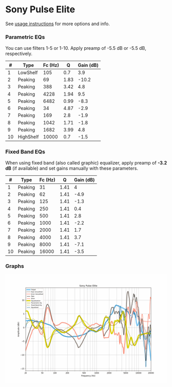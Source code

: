 # Sony Pulse Elite
See [usage instructions](https://github.com/jaakkopasanen/AutoEq#usage) for more options and info.

### Parametric EQs
You can use filters 1-5 or 1-10. Apply preamp of -5.5 dB or -5.5 dB, respectively.

|   # | Type      |   Fc (Hz) |    Q |   Gain (dB) |
|-----|-----------|-----------|------|-------------|
|   1 | LowShelf  |       105 | 0.7  |         3.9 |
|   2 | Peaking   |        69 | 1.83 |       -10.2 |
|   3 | Peaking   |       388 | 3.42 |         4.8 |
|   4 | Peaking   |      4228 | 1.94 |         9.5 |
|   5 | Peaking   |      6482 | 0.99 |        -8.3 |
|   6 | Peaking   |        34 | 4.87 |        -2.9 |
|   7 | Peaking   |       169 | 2.8  |        -1.9 |
|   8 | Peaking   |      1042 | 1.71 |        -1.8 |
|   9 | Peaking   |      1682 | 3.99 |         4.8 |
|  10 | HighShelf |     10000 | 0.7  |        -1.5 |

### Fixed Band EQs
When using fixed band (also called graphic) equalizer, apply preamp of **-3.2 dB** (if available) and set gains manually with these parameters.

|   # | Type    |   Fc (Hz) |    Q |   Gain (dB) |
|-----|---------|-----------|------|-------------|
|   1 | Peaking |        31 | 1.41 |         4   |
|   2 | Peaking |        62 | 1.41 |        -4.9 |
|   3 | Peaking |       125 | 1.41 |        -1.3 |
|   4 | Peaking |       250 | 1.41 |         0.4 |
|   5 | Peaking |       500 | 1.41 |         2.8 |
|   6 | Peaking |      1000 | 1.41 |        -2.2 |
|   7 | Peaking |      2000 | 1.41 |         1.7 |
|   8 | Peaking |      4000 | 1.41 |         3.7 |
|   9 | Peaking |      8000 | 1.41 |        -7.1 |
|  10 | Peaking |     16000 | 1.41 |        -3.5 |

### Graphs
![](./Sony%20Pulse%20Elite.png)
